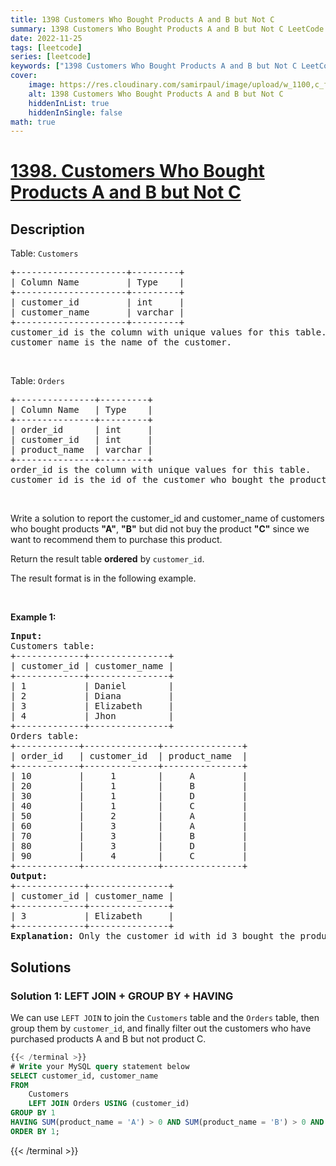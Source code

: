 ```yaml
---
title: 1398 Customers Who Bought Products A and B but Not C
summary: 1398 Customers Who Bought Products A and B but Not C LeetCode Solution Explained
date: 2022-11-25
tags: [leetcode]
series: [leetcode]
keywords: ["1398 Customers Who Bought Products A and B but Not C LeetCode Solution Explained in all languages", "1398 Customers Who Bought Products A and B but Not C", "LeetCode", "leetcode solution in Python3 C++ Java Go PHP Ruby Swift TypeScript Rust C# JavaScript C", "GeeksforGeeks", "InterviewBit", "Coding Ninjas", "HackerRank", "HackerEarth", "CodeChef", "TopCoder", "AlgoExpert", "freeCodeCamp", "Codeforces", "GitHub", "AtCoder", "Samir Paul"]
cover:
    image: https://res.cloudinary.com/samirpaul/image/upload/w_1100,c_fit,co_rgb:FFFFFF,l_text:Arial_75_bold:1398 Customers Who Bought Products A and B but Not C - Solution Explained/problem-solving.webp
    alt: 1398 Customers Who Bought Products A and B but Not C
    hiddenInList: true
    hiddenInSingle: false
math: true
---
```



# [1398. Customers Who Bought Products A and B but Not C](https://leetcode.com/problems/customers-who-bought-products-a-and-b-but-not-c)


## Description

<p>Table: <code>Customers</code></p>

<pre>
+---------------------+---------+
| Column Name         | Type    |
+---------------------+---------+
| customer_id         | int     |
| customer_name       | varchar |
+---------------------+---------+
customer_id is the column with unique values for this table.
customer_name is the name of the customer.</pre>

<p>&nbsp;</p>

<p>Table: <code>Orders</code></p>

<pre>
+---------------+---------+
| Column Name   | Type    |
+---------------+---------+
| order_id      | int     |
| customer_id   | int     |
| product_name  | varchar |
+---------------+---------+
order_id is the column with unique values for this table.
customer_id is the id of the customer who bought the product &quot;product_name&quot;.
</pre>

<p>&nbsp;</p>

<p>Write a solution&nbsp;to report the customer_id and customer_name of customers who bought products <strong>&quot;A&quot;</strong>, <strong>&quot;B&quot;</strong> but did not buy the product <strong>&quot;C&quot;</strong> since we want to recommend them to purchase this product.</p>

<p>Return the result table <strong>ordered</strong> by <code>customer_id</code>.</p>

<p>The&nbsp;result format is in the following example.</p>

<p>&nbsp;</p>
<p><strong class="example">Example 1:</strong></p>

<pre>
<strong>Input:</strong> 
Customers table:
+-------------+---------------+
| customer_id | customer_name |
+-------------+---------------+
| 1           | Daniel        |
| 2           | Diana         |
| 3           | Elizabeth     |
| 4           | Jhon          |
+-------------+---------------+
Orders table:
+------------+--------------+---------------+
| order_id   | customer_id  | product_name  |
+------------+--------------+---------------+
| 10         |     1        |     A         |
| 20         |     1        |     B         |
| 30         |     1        |     D         |
| 40         |     1        |     C         |
| 50         |     2        |     A         |
| 60         |     3        |     A         |
| 70         |     3        |     B         |
| 80         |     3        |     D         |
| 90         |     4        |     C         |
+------------+--------------+---------------+
<strong>Output:</strong> 
+-------------+---------------+
| customer_id | customer_name |
+-------------+---------------+
| 3           | Elizabeth     |
+-------------+---------------+
<strong>Explanation:</strong> Only the customer_id with id 3 bought the product A and B but not the product C.
</pre>

## Solutions

### Solution 1: LEFT JOIN + GROUP BY + HAVING

We can use `LEFT JOIN` to join the `Customers` table and the `Orders` table, then group them by `customer_id`, and finally filter out the customers who have purchased products A and B but not product C.

<!-- tabs:start -->

```sql
{{< /terminal >}}
# Write your MySQL query statement below
SELECT customer_id, customer_name
FROM
    Customers
    LEFT JOIN Orders USING (customer_id)
GROUP BY 1
HAVING SUM(product_name = 'A') > 0 AND SUM(product_name = 'B') > 0 AND SUM(product_name = 'C') = 0
ORDER BY 1;
```
{{< /terminal >}}

<!-- tabs:end -->

<!-- end -->
